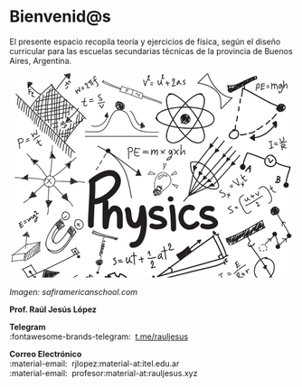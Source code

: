 # Bienvenid@s

El presente espacio recopila teoría y ejercicios de física, según el diseño curricular para las escuelas secundarias técnicas de la provincia de Buenos Aires, Argentina. 

![Drag Racing](physics.jpg)

_Imagen: safiramericanschool.com_

**Prof. Raúl Jesús López**<br />

**Telegram**<br />
:fontawesome-brands-telegram:&nbsp;&nbsp;[t.me/rauljesus](https://t.me/rauljesus)<br />

**Correo Electrónico**<br />
:material-email:&nbsp;&nbsp;rjlopez:material-at:itel.edu.ar<br />
:material-email:&nbsp;&nbsp;profesor:material-at:rauljesus.xyz<br />

[Energia]: <> ($$\bbox[25px,border:2px solid grey] {E = m \cdot c^2}$$)
[Emojis]: <> (:airplane: :bulb: :satellite: :earth_americas: :star: :radio: :rocket: :clock3: :triangular_ruler: :musical_note: :blue_car: :computer: :soccer: :apple: :person_running: :fire: :snowflake: :tv: :bus: :closed_book: :pencil2: :iphone: :thermometer: :calendar: :gem: :champagne: :rainbow:)
[Comentarios]: <> (https://stackoverflow.com/questions/4823468/comments-in-markdown)
[Sintaxis Latex]: <> (https://math.meta.stackexchange.com/questions/5020/mathjax-basic-tutorial-and-quick-reference)